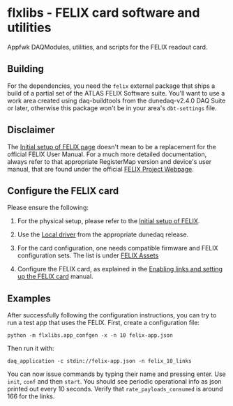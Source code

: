 # flxlibs - FELIX card software and utilities 
Appfwk DAQModules, utilities, and scripts for the FELIX readout card.

## Building

For the dependencies, you need the `felix` external package that ships a build of a partial set of the ATLAS FELIX Software suite. You'll want to use a work area created using daq-buildtools from the dunedaq-v2.4.0 DAQ Suite or later, otherwise this package won't be in your area's `dbt-settings` file. 

## Disclaimer
The [Initial setup of FELIX page](Initial-setup-of-FELIX.md) doesn't mean to be a replacement for the official FELIX User Manual. For a much more detailed documentation, always refer to that appropriate RegisterMap version and device's user manual, that are found under the official [FELIX Project Webpage](https://atlas-project-felix.web.cern.ch/atlas-project-felix/).

## Configure the FELIX card
Please ensure the following:

1. For the physical setup, please refer to the [Initial setup of FELIX](Initial-setup-of-FELIX.md).

2. Use the [Local driver](Local-driver.md) from the appropriate dunedaq release.

2. For the card configuration, one needs compatible firmware and FELIX configuration sets. The list is under [FELIX Assets](FELIX-assets.md#compatibility_list)

3. Configure the FELIX card, as explained in the [Enabling links and setting up the FELIX card](Enabling-links-and-setting-the-superchunk-factor.md) manual.

## Examples
After successfully following the configuration instructions, you can try to run a test app that uses the FELIX.
First, create a configuration file:

    python -m flxlibs.app_confgen -x -n 10 felix-app.json
    
Then run it with:

    daq_application -c stdin://felix-app.json -n felix_10_links
    
You can now issue commands by typing their name and pressing enter. Use `init`, `conf` and then `start`. You should see periodic operational info as json printed out every 10 seconds. Verify that `rate_payloads_consumed` is around 166 for the links.

